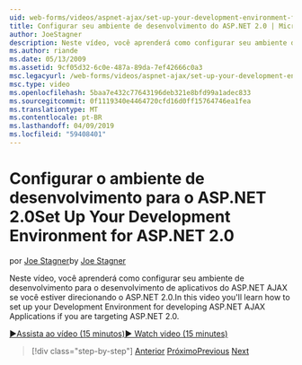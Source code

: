 ```yaml
---
uid: web-forms/videos/aspnet-ajax/set-up-your-development-environment-for-aspnet-20
title: Configurar seu ambiente de desenvolvimento do ASP.NET 2.0 | Microsoft Docs
author: JoeStagner
description: Neste vídeo, você aprenderá como configurar seu ambiente de desenvolvimento para o desenvolvimento de aplicativos do ASP.NET AJAX se você estiver direcionando o ASP.NET 2.0.
ms.author: riande
ms.date: 05/13/2009
ms.assetid: 9cf05d32-6c0e-487a-89da-7ef42666c0a3
msc.legacyurl: /web-forms/videos/aspnet-ajax/set-up-your-development-environment-for-aspnet-20
msc.type: video
ms.openlocfilehash: 5baa7e432c77643196deb321e8bfd99a1adec833
ms.sourcegitcommit: 0f1119340e4464720cfd16d0ff15764746ea1fea
ms.translationtype: MT
ms.contentlocale: pt-BR
ms.lasthandoff: 04/09/2019
ms.locfileid: "59408401"
---
```

# <a name="set-up-your-development-environment-for-aspnet-20"></a><span data-ttu-id="1f34b-103">Configurar o ambiente de desenvolvimento para o ASP.NET 2.0</span><span class="sxs-lookup"><span data-stu-id="1f34b-103">Set Up Your Development Environment for ASP.NET 2.0</span></span>

<span data-ttu-id="1f34b-104">por [Joe Stagner](https://github.com/JoeStagner)</span><span class="sxs-lookup"><span data-stu-id="1f34b-104">by [Joe Stagner](https://github.com/JoeStagner)</span></span>

<span data-ttu-id="1f34b-105">Neste vídeo, você aprenderá como configurar seu ambiente de desenvolvimento para o desenvolvimento de aplicativos do ASP.NET AJAX se você estiver direcionando o ASP.NET 2.0.</span><span class="sxs-lookup"><span data-stu-id="1f34b-105">In this video you'll learn how to set up your Development Environment for developing ASP.NET AJAX Applications if you are targeting ASP.NET 2.0.</span></span>

[<span data-ttu-id="1f34b-106">&#9654;Assista ao vídeo (15 minutos)</span><span class="sxs-lookup"><span data-stu-id="1f34b-106">&#9654; Watch video (15 minutes)</span></span>](https://channel9.msdn.com/Blogs/ASP-NET-Site-Videos/set-up-your-development-environment-for-aspnet-20)

> [!div class="step-by-step"]
> <span data-ttu-id="1f34b-107">[Anterior](set-up-your-development-environment-for-aspnet-35.md)
> [Próximo](how-do-i-customize-error-handling-for-the-aspnet-ajax-updatepanel.md)</span><span class="sxs-lookup"><span data-stu-id="1f34b-107">[Previous](set-up-your-development-environment-for-aspnet-35.md)
[Next](how-do-i-customize-error-handling-for-the-aspnet-ajax-updatepanel.md)</span></span>
